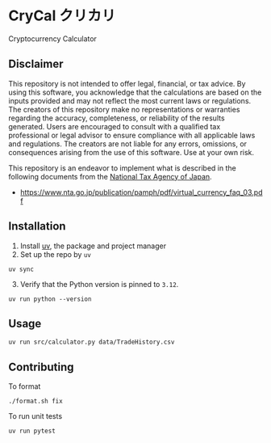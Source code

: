 # CryCal クリカリ
Cryptocurrency Calculator

## Disclaimer
This repository is not intended to offer legal, financial, or tax advice. By using this software, you acknowledge that the calculations are based on the inputs provided and may not reflect the most current laws or regulations. The creators of this repository make no representations or warranties regarding the accuracy, completeness, or reliability of the results generated. Users are encouraged to consult with a qualified tax professional or legal advisor to ensure compliance with all applicable laws and regulations. The creators are not liable for any errors, omissions, or consequences arising from the use of this software. Use at your own risk.

This repository is an endeavor to implement what is described in the following documents from the [National Tax Agency of Japan](https://www.nta.go.jp/).

- https://www.nta.go.jp/publication/pamph/pdf/virtual_currency_faq_03.pdf

## Installation
1. Install [uv](https://github.com/astral-sh/uv), the package and project manager
2. Set up the repo by `uv`
```
uv sync
```
3. Verify that the Python version is pinned to `3.12`.
```
uv run python --version
```

## Usage
```
uv run src/calculator.py data/TradeHistory.csv
```

## Contributing
To format
```
./format.sh fix
```
To run unit tests
```
uv run pytest
```

